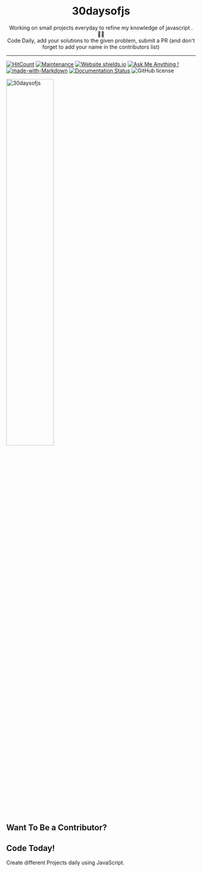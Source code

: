 <h1 align="center">
  30daysofjs
</h1>
<p align="center">
  Working on small projects everyday to refine my knowledge of javascript . 💯💯
  <br />
  Code Daily, add your solutions to the given problem, submit a PR (and don't forget to add your name in the contributors list)
</p>



***

[![HitCount](http://hits.dwyl.io/CodeToExpress/dailycodebase.svg)](http://hits.dwyl.io/CodeToExpress/dailycodebase) [![Maintenance](https://img.shields.io/badge/Maintained%3F-yes-green.svg)](https://GitHub.com/CodeToExpress/dailycodebase/commit-activity) [![Website shields.io](https://img.shields.io/website-up-down-green-red/http/shields.io.svg)](http://codetoexpress.tech/dailycodebase) [![Ask Me Anything !](https://img.shields.io/badge/Ask%20me-anything-1abc9c.svg)](http://madhavbahl.tech/contact/) [![made-with-Markdown](https://img.shields.io/badge/Made%20with-Markdown-1f425f.svg)](http://commonmark.org) [![Documentation Status](https://readthedocs.org/projects/ansicolortags/badge/?version=latest)](http://ansicolortags.readthedocs.io/?badge=latest) ![GitHub license](https://img.shields.io/github/license/CodeToExpress/dailycodebase.svg)

<img src="30days.js" width="50%" height="auto" alt="30daysofjs">

## Want To Be a Contributor?


## Code Today!

Create different Projects daily using JavaScript.
